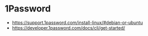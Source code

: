 # 1Password

* https://support.1password.com/install-linux/#debian-or-ubuntu
* https://developer.1password.com/docs/cli/get-started/

